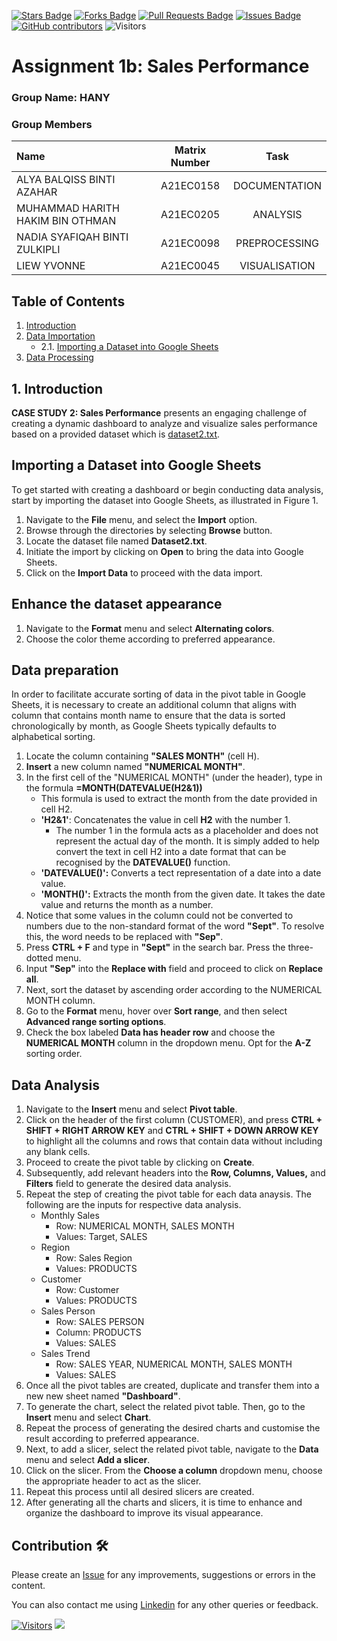 <a href="https://github.com/drshahizan/BDM/stargazers"><img src="https://img.shields.io/github/stars/drshahizan/BDM" alt="Stars Badge"/></a>
<a href="https://github.com/drshahizan/BDM/network/members"><img src="https://img.shields.io/github/forks/drshahizan/BDM" alt="Forks Badge"/></a>
<a href="https://github.com/drshahizan/BDM/pulls"><img src="https://img.shields.io/github/issues-pr/drshahizan/BDM" alt="Pull Requests Badge"/></a>
<a href="https://github.com/drshahizan/BDM"><img src="https://img.shields.io/github/issues/drshahizan/BDM" alt="Issues Badge"/></a>
<a href="https://github.com/drshahizan/BDM/graphs/contributors"><img alt="GitHub contributors" src="https://img.shields.io/github/contributors/drshahizan/BDM?color=2b9348"></a>
![Visitors](https://api.visitorbadge.io/api/visitors?path=https%3A%2F%2Fgithub.com%2Fdrshahizan%2BDM&labelColor=%23d9e3f0&countColor=%23697689&style=flat)

# Assignment 1b: Sales Performance

### Group Name: HANY
### Group Members

| Name                                     | Matrix Number | Task |
| :---------------------------------------- | :-------------: | :-------------: |
| ALYA BALQISS BINTI AZAHAR             |A21EC0158      | DOCUMENTATION     |
| MUHAMMAD HARITH HAKIM BIN OTHMAN              | A21EC0205     | ANALYSIS     |
|NADIA SYAFIQAH BINTI ZULKIPLI|A21EC0098      | PREPROCESSING     |
| LIEW YVONNE              |A21EC0045      | VISUALISATION     |

## Table of Contents
1. [Introduction](#introduction)
2. [Data Importation](#data-importation)
   - 2.1. [Importing a Dataset into Google Sheets](#importing-a-dataset-into-google-sheets)
3. [Data Processing](#data-preprocessing)

## 1. Introduction 
**CASE STUDY 2: Sales Performance** presents an engaging challenge of creating a dynamic dashboard to analyze and visualize sales performance based on a provided dataset which is [dataset2.txt](https://docs.google.com/spreadsheets/d/1MN7NgsUQqE91JiYOJ1nSrjs41kqkYe8twM3xC_PYFrw/edit?usp=sharing).

## Importing a Dataset into Google Sheets
To get started with creating a dashboard or begin conducting data analysis, start by importing the dataset into Google Sheets, as illustrated in Figure 1. 
  1. Navigate to the **File** menu, and select the **Import** option.
  2. Browse through the directories by selecting **Browse** button.
  3. Locate the dataset file named **Dataset2.txt**.
  4. Initiate the import by clicking on **Open** to bring the data into Google Sheets.
  5. Click on the **Import Data** to proceed with the data import.

## Enhance the dataset appearance
  1. Navigate to the **Format** menu and select **Alternating colors**.
  2. Choose the color theme according to preferred appearance.

## Data preparation
In order to facilitate accurate sorting of data in the pivot table in Google Sheets, it is necessary to create an additional column that aligns with column that contains month name to ensure that the data is sorted chronologically by month, as Google Sheets typically defaults to alphabetical sorting.
  1. Locate the column containing **"SALES MONTH"** (cell H).
  2. **Insert** a new column named **"NUMERICAL MONTH"**.
  3. In the first cell of the "NUMERICAL MONTH" (under the header), type in the formula **=MONTH(DATEVALUE(H2&1))**
     - This formula is used to extract the month from the date provided in cell H2.
     - **'H2&1'**: Concatenates the value in cell **H2** with the number 1.
       - The number 1 in the formula acts as a placeholder and does not represent the actual day of the month. It is simply added to help convert the text in cell H2 into a date format that can be recognised by the **DATEVALUE()** function.
     - **'DATEVALUE()':** Converts a tect representation of a date into a date value.
     - **'MONTH()':** Extracts the month from the given date. It takes the date value and returns the month as a number.
  4. Notice that some values in the column could not be converted to numbers due to the non-standard format of the word **"Sept"**. To resolve this, the word needs to be replaced with **"Sep"**.
  5. Press **CTRL + F** and type in **"Sept"** in the search bar. Press the three-dotted menu.
  6. Input **"Sep"** into the **Replace with** field and proceed to click on **Replace all**.
  7. Next, sort the dataset by ascending order according to the NUMERICAL MONTH column.
  8. Go to the **Format** menu, hover over **Sort range**, and then select **Advanced range sorting options**.
  9. Check the box labeled **Data has header row** and choose the **NUMERICAL MONTH** column in the dropdown menu. Opt for the **A-Z** sorting order.

## Data Analysis
  1. Navigate to the **Insert** menu and select **Pivot table**.
  2. Click on the header of the first column (CUSTOMER), and press **CTRL + SHIFT + RIGHT ARROW KEY** and **CTRL + SHIFT + DOWN ARROW KEY** to highlight all the columns and rows that contain data without including any blank cells.
  3. Proceed to create the pivot table by clicking on **Create**.
  4. Subsequently, add relevant headers into the **Row, Columns, Values,** and **Filters** field to generate the desired data analysis.
  5. Repeat the step of creating the pivot table for each data anaysis. The following are the inputs for respective data analysis.
     - Monthly Sales
       - Row: NUMERICAL MONTH, SALES MONTH
       - Values: Target, SALES
     - Region
       - Row: Sales Region
       - Values: PRODUCTS
     - Customer
       - Row: Customer
       - Values: PRODUCTS
     - Sales Person
       - Row: SALES PERSON
       - Column: PRODUCTS
       - Values: SALES
     - Sales Trend
       - Row: SALES YEAR, NUMERICAL MONTH, SALES MONTH
       - Values: SALES
  7. Once all the pivot tables are created, duplicate and transfer them into a new new sheet named **"Dashboard"**.
  8. To generate the chart, select the related pivot table. Then, go to the **Insert** menu and select **Chart**.
  9. Repeat the process of generating the desired charts and customise the result according to preferred appearance.
  10. Next, to add a slicer, select the related pivot table, navigate to the **Data** menu and select **Add a slicer**.
  11. Click on the slicer. From the **Choose a column** dropdown menu, choose the appropriate header to act as the slicer.
  12. Repeat this process until all desired slicers are created.
  13. After generating all the charts and slicers, it is time to enhance and organize the dashboard to improve its visual appearance.
## Contribution 🛠️
Please create an [Issue](https://github.com/drshahizan/BDM/issues) for any improvements, suggestions or errors in the content.

You can also contact me using [Linkedin](https://www.linkedin.com/in/drshahizan/) for any other queries or feedback.

[![Visitors](https://api.visitorbadge.io/api/visitors?path=https%3A%2F%2Fgithub.com%2Fdrshahizan&labelColor=%23697689&countColor=%23555555&style=plastic)](https://visitorbadge.io/status?path=https%3A%2F%2Fgithub.com%2Fdrshahizan)
![](https://hit.yhype.me/github/profile?user_id=81284918)




